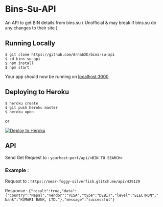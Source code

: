 # Bins-Su-API
An API to get BIN details from bins.su ( Unofficial &amp; may break if bins.su do any changes to their site )

## Running Locally

```
$ git clone https://github.com/ArnabXD/bins-su-api
$ cd bins-su-api
$ npm install
$ npm start
```

Your app should now be running on [localhost:3000](http://localhost:3000/).

## Deploying to Heroku

```
$ heroku create
$ git push heroku master
$ heroku open
```
or

[![Deploy to Heroku](https://www.herokucdn.com/deploy/button.png)](https://heroku.com/deploy)

## API

Send Get Request to : `yourhost:port/api/<BIN TO SEARCH>`

### Example : 

Request to : `https://near-foggy-silverfish.glitch.me/api/439129`

Response : `{"result":true,"data":{"country":"Nepal","vendor":"VISA","type":"DEBIT","level":"ELECTRON","bank":"KUMARI BANK, LTD."},"message":"successful"}`
